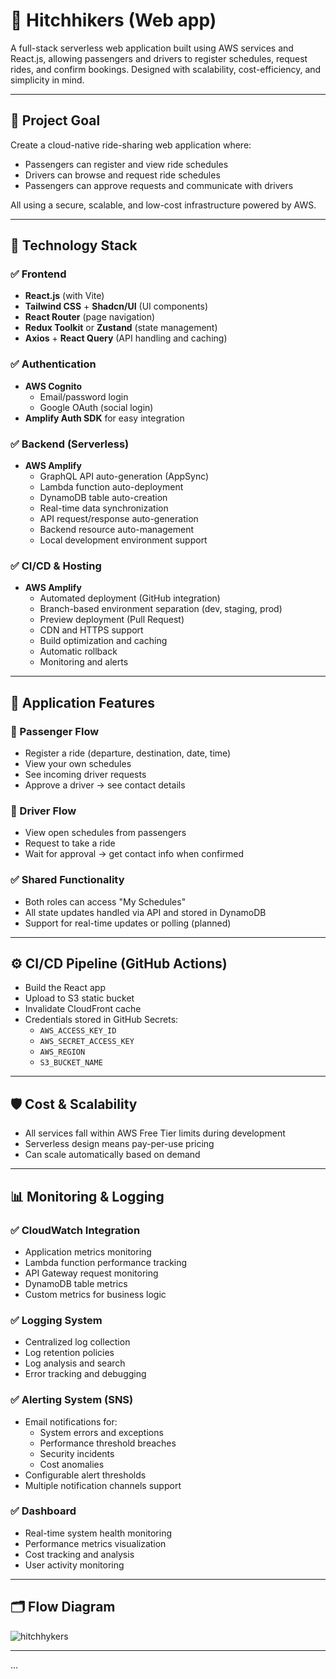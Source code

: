 # 🚗 Hitchhikers (Web app)

A full-stack serverless web application built using AWS services and React.js, allowing passengers and drivers to register schedules, request rides, and confirm bookings. Designed with scalability, cost-efficiency, and simplicity in mind.

---

## 📌 Project Goal

Create a cloud-native ride-sharing web application where:
- Passengers can register and view ride schedules
- Drivers can browse and request ride schedules
- Passengers can approve requests and communicate with drivers

All using a secure, scalable, and low-cost infrastructure powered by AWS.

---

## 🔧 Technology Stack

### ✅ Frontend
- **React.js** (with Vite)
- **Tailwind CSS** + **Shadcn/UI** (UI components)
- **React Router** (page navigation)
- **Redux Toolkit** or **Zustand** (state management)
- **Axios** + **React Query** (API handling and caching)

### ✅ Authentication
- **AWS Cognito**
  - Email/password login
  - Google OAuth (social login)
- **Amplify Auth SDK** for easy integration

### ✅ Backend (Serverless)
- **AWS Amplify**
  - GraphQL API auto-generation (AppSync)
  - Lambda function auto-deployment
  - DynamoDB table auto-creation
  - Real-time data synchronization
  - API request/response auto-generation
  - Backend resource auto-management
  - Local development environment support

### ✅ CI/CD & Hosting
- **AWS Amplify**
  - Automated deployment (GitHub integration)
  - Branch-based environment separation (dev, staging, prod)
  - Preview deployment (Pull Request)
  - CDN and HTTPS support
  - Build optimization and caching
  - Automatic rollback
  - Monitoring and alerts

---

## 🧭 Application Features

### 👥 Passenger Flow
- Register a ride (departure, destination, date, time)
- View your own schedules
- See incoming driver requests
- Approve a driver → see contact details

### 🚗 Driver Flow
- View open schedules from passengers
- Request to take a ride
- Wait for approval → get contact info when confirmed

### ✅ Shared Functionality
- Both roles can access "My Schedules"
- All state updates handled via API and stored in DynamoDB
- Support for real-time updates or polling (planned)

---

## ⚙️ CI/CD Pipeline (GitHub Actions)

- Build the React app
- Upload to S3 static bucket
- Invalidate CloudFront cache
- Credentials stored in GitHub Secrets:
  - `AWS_ACCESS_KEY_ID`
  - `AWS_SECRET_ACCESS_KEY`
  - `AWS_REGION`
  - `S3_BUCKET_NAME`

---

## 🛡 Cost & Scalability

- All services fall within AWS Free Tier limits during development
- Serverless design means pay-per-use pricing
- Can scale automatically based on demand

---

## 📊 Monitoring & Logging

### ✅ CloudWatch Integration
- Application metrics monitoring
- Lambda function performance tracking
- API Gateway request monitoring
- DynamoDB table metrics
- Custom metrics for business logic

### ✅ Logging System
- Centralized log collection
- Log retention policies
- Log analysis and search
- Error tracking and debugging

### ✅ Alerting System (SNS)
- Email notifications for:
  - System errors and exceptions
  - Performance threshold breaches
  - Security incidents
  - Cost anomalies
- Configurable alert thresholds
- Multiple notification channels support

### ✅ Dashboard
- Real-time system health monitoring
- Performance metrics visualization
- Cost tracking and analysis
- User activity monitoring

---

## 🗂 Flow Diagram

![hitchhykers](https://github.com/user-attachments/assets/5ca099fd-d401-4a75-8c6d-78d9e2327d00)

---
...